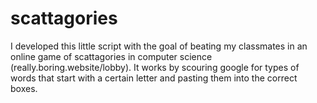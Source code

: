 # scattagories

I developed this little script with the goal of beating my classmates in an online game of scattagories in computer science (really.boring.website/lobby). It works by scouring google for types of words that start with a certain letter and pasting them into the correct boxes.
